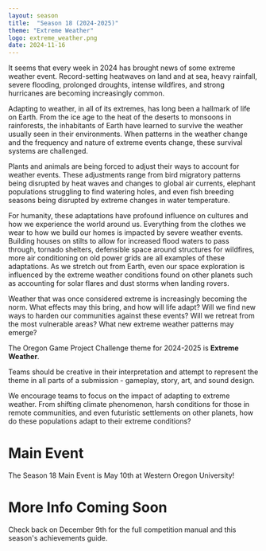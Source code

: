 ```yaml
---
layout: season
title:  "Season 18 (2024-2025)"
theme: "Extreme Weather"
logo: extreme_weather.png
date: 2024-11-16
---
```


It seems that every week in 2024 has brought news of some extreme weather event. Record-setting heatwaves on land and at sea, heavy rainfall, severe flooding, prolonged droughts, intense wildfires, and strong hurricanes are becoming increasingly common.

Adapting to weather, in all of its extremes, has long been a hallmark of life on Earth. From the ice age to the heat of the deserts to monsoons in rainforests, the inhabitants of Earth have learned to survive the weather usually seen in their environments. When patterns in the weather change and the frequency and nature of extreme events change, these survival systems are challenged.

Plants and animals are being forced to adjust their ways to account for weather events. These adjustments range from bird migratory patterns being disrupted by heat waves and changes to global air currents, elephant populations struggling to find watering holes, and even fish breeding seasons being disrupted by extreme changes in water temperature.

For humanity, these adaptations have profound influence on cultures and how we experience the world around us. Everything from the clothes we wear to how we build our homes is impacted by severe weather events. Building houses on stilts to allow for increased flood waters to pass through, tornado shelters, defensible space around structures for wildfires, more air conditioning on old power grids are all examples of these adaptations. As we stretch out from Earth, even our space exploration is influenced by the extreme weather conditions found on other planets such as accounting for solar flares and dust storms when landing rovers.

Weather that was once considered extreme is increasingly becoming the norm. What effects may this bring, and how will life adapt? Will we find new ways to harden our communities against these events? Will we retreat from the most vulnerable areas? What new extreme weather patterns may emerge?

The Oregon Game Project Challenge theme for 2024-2025 is **Extreme Weather**.

Teams should be creative in their interpretation and attempt to represent the theme in all parts of a submission - gameplay, story, art, and sound design.

We encourage teams to focus on the impact of adapting to extreme weather. From shifting climate phenomenon, harsh conditions for those in remote communities, and even futuristic settlements on other planets, how do these populations adapt to their extreme conditions?

# Main Event

The Season 18 Main Event is May 10th at Western Oregon University!

# More Info Coming Soon

Check back on December 9th for the full competition manual and this season's achievements guide.